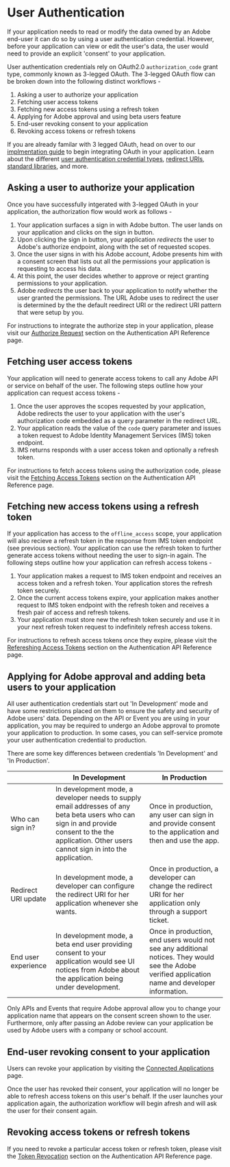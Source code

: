 # User Authentication

If your application needs to read or modify the data owned by an Adobe end-user it can do so by using a user authentication credential. However, before your application can view or edit the user's data, the user would need to provide an explicit 'consent' to your application. 

User authentication credentials rely on OAuth2.0 `authorization_code` grant type, commonly known as 3-legged OAuth. The 3-legged OAuth flow can be broken down into the following distinct workflows - 

1. Asking a user to authorize your application
2. Fetching user access tokens
3. Fetching new access tokens using a refresh token
4. Applying for Adobe approval and using beta users feature
6. End-user revoking consent to your application
7. Revoking access tokens or refresh tokens 


If you are already familar with 3 legged OAuth, head on over to our [implmentation guide](./implementation.md) to begin integrating OAuth in your application. Learn about the different [user authentication credential types](./implementation.md#user-authentication-credential-types), [redirect URIs](./implementation.md#understanding-default-redirect-uri-and-redirect-uri-patterns), [standard libraries](./implementation.md#standard-oauth2-libraries), and more.

## Asking a user to authorize your application

Once you have successfully intgerated with 3-legged OAuth in your application, the authorization flow would work as follows - 

1. Your application surfaces a sign in with Adobe button. The user lands on your application and clicks on the sign in button.
2. Upon clicking the sign in button, your application _redirects_ the user to Adobe's authorize endpoint, along with the set of requested scopes.
3. Once the user signs in with his Adobe account, Adobe presents him with a consent screen that lists out all the permissions your application is requesting to access his data. 
4. At this point, the user decides whether to approve or reject granting permissions to your application. 
5. Adobe *redirects* the user back to your application to notify whether the user granted the permissions. The URL Adobe uses to redirect the user is determined by the the default reedirect URI or the redirect URI pattern that were setup by you.

For instructions to integrate the authorize step in your application, please visit our [Authorize Request](./IMS.md#authorize-request) section on the Authentication API Reference page.

## Fetching user access tokens

Your application will need to generate access tokens to call any Adobe API or service on behalf of the user. The following steps outline how your application can request access tokens -

1. Once the user approves the scopes requested by your application, Adobe redirects the user to your application with the user's authorization code embedded as a query parameter in the redirect URL. 
2. Your application reads the value of the `code` query parameter and issues a token request to Adobe Identity Management Services (IMS) token endpoint. 
3. IMS returns responds with a user access token and optionally a refresh token.

For instructions to fetch access tokens using the authorization code, please visit the [Fetching Access Tokens](./IMS.md#fetching-access-tokens) section on the Authentication API Reference page. 

## Fetching new access tokens using a refresh token

If your application has access to the `offline_access` scope, your application will also recieve a refresh token in the response from IMS token endpoint (see previous section). Your application can use the refresh token to further generate access tokens without needing the user to sign-in again. The following steps outline how your application can refresh access tokens - 

1. Your application makes a request to IMS token endpoint and receives an access token and a refresh token. Your application stores the refresh token securely.
2. Once the current access tokens expire, your application makes another request to IMS token endpoint with the refresh token and receives a fresh pair of access and refresh tokens.
3. Your application must store new the refresh token securely and use it in your next refresh token request to indefinitely refresh access tokens. 

For instructions to refresh access tokens once they expire, please visit the [Refereshing Access Tokens](./IMS.md#refreshing-access-tokens) section on the Authentication API Reference page.


## Applying for Adobe approval and adding beta users to your application

All user authentication credentials start out 'In Development' mode and have some restrictions placed on them to ensure the safety and security of Adobe users' data. Depending on the API or Event you are using in your application, you may be required to undergo an Adobe approval to promote your application to production. In some cases, you can self-service promote your user authentication credential to production.

There are some key differences between credentials 'In Development' and 'In Production'.

|                     | In Development | In Production |
|---------------------|----------------|---------------|
| Who can sign in?    | In development mode, a developer needs to supply email addresses of any beta beta users who can sign in and provide consent to the the application. Other users cannot sign in into the application. | Once in production, any user can sign in and provide consent to the application and then and use the app. |
| Redirect URI update | In development mode, a developer can configure the redirect URI for her application whenever she wants. | Once in production, a developer can change the redirect URI for her application only through a support ticket. |
| End user experience | In development mode, a beta end user providing consent to your application would see UI notices from Adobe about the application being under development. | Once in production, end users would not see any additional notices. They would see the Adobe verified application name and developer information. |


<InlineAlert slots="text"/>

Only APIs and Events that require Adobe approval allow you to change your application name that appears on the consent screen shown to the user. Furthermore, only after passing an Adobe review can your application be used by Adobe users with a company or school account.


## End-user revoking consent to your application

Users can revoke your application by visiting the [Connected Applications](https://accounts.adobe.com/security/connected-applications#) page.

Once the user has revoked their consent, your application will no longer be able to refresh access tokens on this user's behalf. If the user launches your application again, the authorization workflow will begin afresh and will ask the user for their consent again.

## Revoking access tokens or refresh tokens 

If you need to revoke a particular access token or refresh token, please visit the [Token Revocation](./IMS.md#token-revocation) section on the Authentication API Reference page.